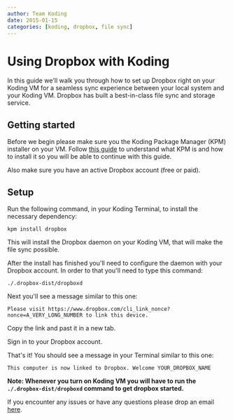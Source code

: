 ```yaml
---
author: Team Koding
date: 2015-01-15
categories: [koding, dropbox, file sync]
---
```


# Using Dropbox with Koding

In this guide we'll walk you through how to set up Dropbox right on your Koding VM for a seamless sync experience between your local system and your Koding VM. Dropbox has built a best-in-class file sync and storage service.

## Getting started

Before we begin please make sure you the Koding Package Manager (KPM) installer on your VM. Follow [this guide](http://learn.koding.com/kpm) to understand what KPM is and how to install it so you will be able to continue with this guide.

Also make sure you have an active Dropbox account (free or paid).

## Setup

Run the following command, in your Koding Terminal, to install the necessary dependency:

```
kpm install dropbox
```

This will install the Dropbox daemon on your Koding VM, that will make the file sync possible.

After the install has finished you'll need to configure the daemon with your Dropbox account. In order to that you'll need to type this command:

```
./.dropbox-dist/dropboxd
```

Next you'll see a message similar to this one:

```
Please visit https://www.dropbox.com/cli_link_nonce?nonce=A_VERY_LONG_NUMBER to link this device.
```

Copy the link and past it in a new tab.

Sign in to your Dropbox account.

That's it! You should see a message in your Terminal similar to this one:

```
This computer is now linked to Dropbox. Welcome YOUR_DROPBOX_NAME
```

__Note: Whenever you turn on Koding VM you will have to run the `./.dropbox-dist/dropboxd` command to get dropbox started.__

If you encounter any issues or have any questions please drop an email [here](mailto:support@koding.com).